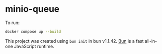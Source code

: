 # minio-queue
To run:

```bash
docker compose up --build
```


This project was created using `bun init` in bun v1.1.42. [Bun](https://bun.sh) is a fast all-in-one JavaScript runtime.
